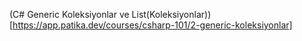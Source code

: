 (C# Generic Koleksiyonlar ve List(Koleksiyonlar)) [https://app.patika.dev/courses/csharp-101/2-generic-koleksiyonlar]